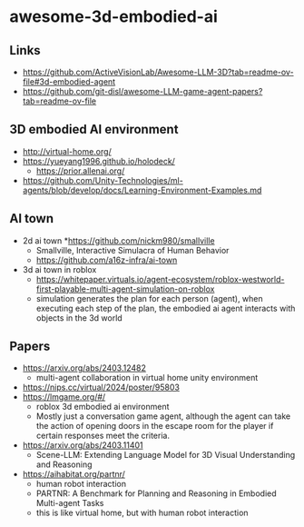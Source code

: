# awesome-3d-embodied-ai

## Links
* https://github.com/ActiveVisionLab/Awesome-LLM-3D?tab=readme-ov-file#3d-embodied-agent
* https://github.com/git-disl/awesome-LLM-game-agent-papers?tab=readme-ov-file

## 3D embodied AI environment
* http://virtual-home.org/
* https://yueyang1996.github.io/holodeck/
    * https://prior.allenai.org/
* https://github.com/Unity-Technologies/ml-agents/blob/develop/docs/Learning-Environment-Examples.md


## AI town
* 2d ai town
    *https://github.com/nickm980/smallville
    * Smallville, Interactive Simulacra of Human Behavior
    * https://github.com/a16z-infra/ai-town
* 3d ai town in roblox
    * https://whitepaper.virtuals.io/agent-ecosystem/roblox-westworld-first-playable-multi-agent-simulation-on-roblox
    * simulation generates the plan for each person (agent), when executing each step of the plan, the embodied ai agent interacts with objects in the 3d world


## Papers
* https://arxiv.org/abs/2403.12482
    * multi-agent collaboration in virtual home unity environment
* https://nips.cc/virtual/2024/poster/95803
* https://lmgame.org/#/
    * roblox 3d embodied ai environment
    * Mostly just a conversation game agent, although the agent can take the action of opening doors in the escape room for the player if certain responses meet the criteria.
* https://arxiv.org/abs/2403.11401
    * Scene-LLM: Extending Language Model for 3D Visual Understanding and Reasoning
* https://aihabitat.org/partnr/
    * human robot interaction
    * PARTNR: A Benchmark for Planning and Reasoning in Embodied Multi-agent Tasks
    * this is like virtual home, but with human robot interaction